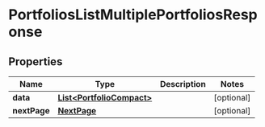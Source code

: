

# PortfoliosListMultiplePortfoliosResponse


## Properties

| Name | Type | Description | Notes |
|------------ | ------------- | ------------- | -------------|
|**data** | [**List&lt;PortfolioCompact&gt;**](PortfolioCompact.md) |  |  [optional] |
|**nextPage** | [**NextPage**](NextPage.md) |  |  [optional] |



